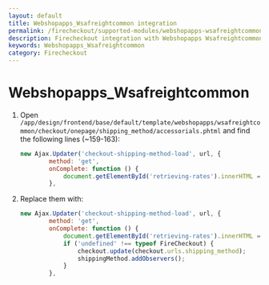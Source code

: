 ```yaml
---
layout: default
title: Webshopapps_Wsafreightcommon integration
permalink: /firecheckout/supported-modules/webshopapps-wsafreightcommon/
description: Firecheckout integration with Webshopapps Wsafreightcommon
keywords: Webshopapps_Wsafreightcommon
category: Firecheckout
---
```


# Webshopapps_Wsafreightcommon

 1. Open `/app/design/frontend/base/default/template/webshopapps/wsafreightcommon/checkout/onepage/shipping_method/accessorials.phtml`
 and find the following lines (~159-163):

    ```javascript
    new Ajax.Updater('checkout-shipping-method-load', url, {
            method: 'get',
            onComplete: function () {
                document.getElementById('retrieving-rates').innerHTML = "";
            },
    ```

 2. Replace them with:

    ```javascript
    new Ajax.Updater('checkout-shipping-method-load', url, {
            method: 'get',
            onComplete: function () {
                document.getElementById('retrieving-rates').innerHTML = "";
                if ('undefined' !== typeof FireCheckout) {
                    checkout.update(checkout.urls.shipping_method);
                    shippingMethod.addObservers();
                }
            },
    ```
